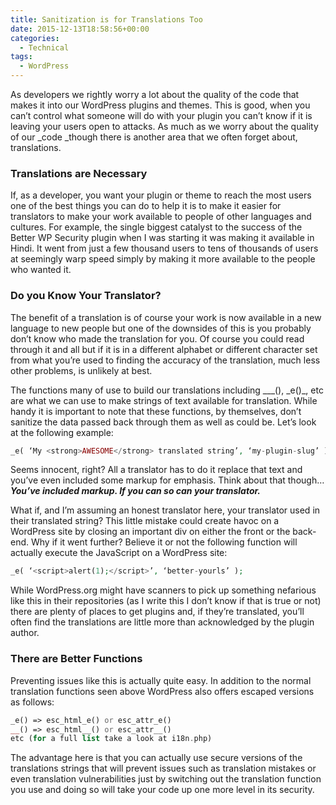 ```yaml
---
title: Sanitization is for Translations Too
date: 2015-12-13T18:58:56+00:00
categories:
  - Technical
tags:
  - WordPress
---
```


As developers we rightly worry a lot about the quality of the code that makes it into our WordPress plugins and themes. This is good, when you can’t control what someone will do with your plugin you can’t know if it is leaving your users open to attacks. As much as we worry about the quality of our _code _though there is another area that we often forget about, translations.

### Translations are Necessary

If, as a developer, you want your plugin or theme to reach the most users one of the best things you can do to help it is to make it easier for translators to make your work available to people of other languages and cultures. For example, the single biggest catalyst to the success of the Better WP Security plugin when I was starting it was making it available in Hindi. It went from just a few thousand users to tens of thousands of users at seemingly warp speed simply by making it more available to the people who wanted it.

### Do you Know Your Translator?

The benefit of a translation is of course your work is now available in a new language to new people but one of the downsides of this is you probably don’t know who made the translation for you. Of course you could read through it and all but if it is in a different alphabet or different character set from what you’re used to finding the accuracy of the translation, much less other problems, is unlikely at best.

The functions many of use to build our translations including __\_(), \_e()_, etc are what we can use to make strings of text available for translation. While handy it is important to note that these functions, by themselves, don’t sanitize the data passed back through them as well as could be. Let’s look at the following example:

``` php
_e( ‘My <strong>AWESOME</strong> translated string’, ‘my-plugin-slug’ );
```

Seems innocent, right? All a translator has to do it replace that text and you’ve even included some markup for emphasis. Think about that though… _**You’ve included markup. If you can so can your translator.**_

What if, and I’m assuming an honest translator here, your translator used _</div>_ in their translated string? This little mistake could create havoc on a WordPress site by closing an important div on either the front or the back-end. Why if it went further? Believe it or not the following function will actually execute the JavaScript on a WordPress site:

``` php
_e( ‘<script>alert(1);</script>’, ‘better-yourls’ );
```

While WordPress.org might have scanners to pick up something nefarious like this in their repositories (as I write this I don’t know if that is true or not) there are plenty of places to get plugins and, if they’re translated, you’ll often find the translations are little more than acknowledged by the plugin author.

### There are Better Functions

Preventing issues like this is actually quite easy. In addition to the normal translation functions seen above WordPress also offers escaped versions as follows:

``` php
_e() => esc_html_e() or esc_attr_e()
__() => esc_html__() or esc_attr__()
etc (for a full list take a look at i18n.php)
```

The advantage here is that you can actually use secure versions of the translations strings that will prevent issues such as translation mistakes or even translation vulnerabilities just by switching out the translation function you use and doing so will take your code up one more level in its security.
